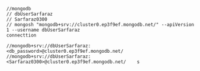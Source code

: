 
    //mongodb
    // dbUserSarfaraz
    // Sarfaraz0300
    // mongosh "mongodb+srv://cluster0.ep3f9ef.mongodb.net/" --apiVersion 1 --username dbUserSarfaraz
    connecttion

    //mongodb+srv://dbUserSarfaraz:<db_password>@cluster0.ep3f9ef.mongodb.net/
    //mongodb+srv://dbUserSarfaraz:<Sarfaraz0300>@cluster0.ep3f9ef.mongodb.net/    s